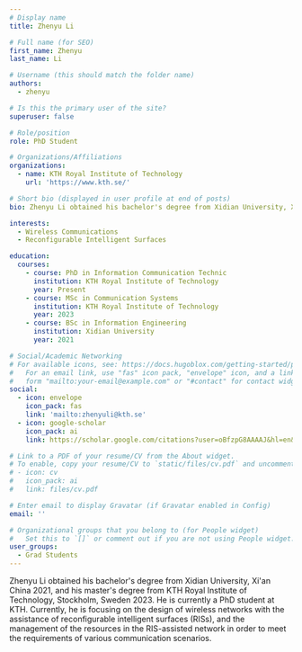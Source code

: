```yaml
---
# Display name
title: Zhenyu Li

# Full name (for SEO)
first_name: Zhenyu
last_name: Li

# Username (this should match the folder name)
authors:
  - zhenyu

# Is this the primary user of the site?
superuser: false

# Role/position
role: PhD Student

# Organizations/Affiliations
organizations:
  - name: KTH Royal Institute of Technology
    url: 'https://www.kth.se/'

# Short bio (displayed in user profile at end of posts)
bio: Zhenyu Li obtained his bachelor's degree from Xidian University, Xi'an China 2021, and his master's degree from KTH Royal Institute of Technology, Stockholm, Sweden 2023. He is currently a PhD student at KTH. Currently, he is focusing on the design of wireless networks with the assistance of reconfigurable intelligent surfaces (RISs), and the management of the resources in the RIS-assisted network in order to meet the requirements of various communication scenarios.

interests:
  - Wireless Communications
  - Reconfigurable Intelligent Surfaces

education:
  courses:
    - course: PhD in Information Communication Technic
      institution: KTH Royal Institute of Technology
      year: Present
    - course: MSc in Communication Systems
      institution: KTH Royal Institute of Technology
      year: 2023
    - course: BSc in Information Engineering
      institution: Xidian University
      year: 2021

# Social/Academic Networking
# For available icons, see: https://docs.hugoblox.com/getting-started/page-builder/#icons
#   For an email link, use "fas" icon pack, "envelope" icon, and a link in the
#   form "mailto:your-email@example.com" or "#contact" for contact widget.
social:
  - icon: envelope
    icon_pack: fas
    link: 'mailto:zhenyuli@kth.se'
  - icon: google-scholar
    icon_pack: ai
    link: https://scholar.google.com/citations?user=oBfzpG8AAAAJ&hl=en&oi=sra

# Link to a PDF of your resume/CV from the About widget.
# To enable, copy your resume/CV to `static/files/cv.pdf` and uncomment the lines below.
# - icon: cv
#   icon_pack: ai
#   link: files/cv.pdf

# Enter email to display Gravatar (if Gravatar enabled in Config)
email: ''

# Organizational groups that you belong to (for People widget)
#   Set this to `[]` or comment out if you are not using People widget.
user_groups:
  - Grad Students
---
```

Zhenyu Li obtained his bachelor's degree from Xidian University, Xi'an China 2021, and his master's degree from KTH Royal Institute of Technology, Stockholm, Sweden 2023. He is currently a PhD student at KTH. Currently, he is focusing on the design of wireless networks with the assistance of reconfigurable intelligent surfaces (RISs), and the management of the resources in the RIS-assisted network in order to meet the requirements of various communication scenarios.
